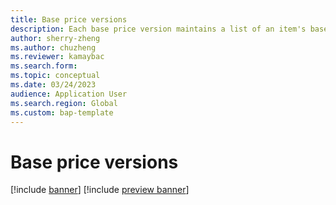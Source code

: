 ```yaml
---
title: Base price versions
description: Each base price version maintains a list of an item's base price for each site for a specific period.
author: sherry-zheng
ms.author: chuzheng
ms.reviewer: kamaybac
ms.search.form:
ms.topic: conceptual
ms.date: 03/24/2023
audience: Application User
ms.search.region: Global
ms.custom: bap-template
---
```


# Base price versions

[!include [banner](../includes/banner.md)]
[!include [preview banner](../includes/preview-banner.md)]
<!-- KFM: Preview until further notice -->